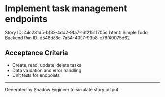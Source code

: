 # Implement task management endpoints

Story ID: 4dc231d5-bf33-4dd2-9fa7-f6f21511705c
Intent: Simple Todo Backend
Run ID: d548d88c-7a54-4097-93b8-c78f00075d62

## Acceptance Criteria
- Create, read, update, delete tasks
- Data validation and error handling
- Unit tests for endpoints

---
Generated by Shadow Engineer to simulate story output.
